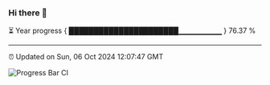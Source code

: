 ### Hi there 👋

⏳ Year progress { ██████████████████████▁▁▁▁▁▁▁▁ } 76.37 %

---

⏰ Updated on Sun, 06 Oct 2024 12:07:47 GMT

![Progress Bar CI](https://github.com/liununu/liununu/workflows/Progress%20Bar%20CI/badge.svg)
